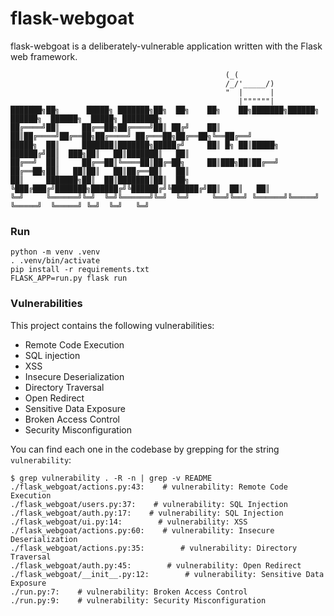 # flask-webgoat

flask-webgoat is a deliberately-vulnerable application written with the Flask
web framework.

```
                                                (_(
                                                /_/'_____/)
                                                "  |      |
                                                   |""""""|
███████╗██╗      █████╗ ███████╗██╗  ██╗    ██╗    ██╗███████╗██████╗  ██████╗  ██████╗  █████╗ ████████╗
██╔════╝██║     ██╔══██╗██╔════╝██║ ██╔╝    ██║    ██║██╔════╝██╔══██╗██╔════╝ ██╔═══██╗██╔══██╗╚══██╔══╝
█████╗  ██║     ███████║███████╗█████╔╝     ██║ █╗ ██║█████╗  ██████╔╝██║  ███╗██║   ██║███████║   ██║
██╔══╝  ██║     ██╔══██║╚════██║██╔═██╗     ██║███╗██║██╔══╝  ██╔══██╗██║   ██║██║   ██║██╔══██║   ██║
██║     ███████╗██║  ██║███████║██║  ██╗    ╚███╔███╔╝███████╗██████╔╝╚██████╔╝╚██████╔╝██║  ██║   ██║
╚═╝     ╚══════╝╚═╝  ╚═╝╚══════╝╚═╝  ╚═╝     ╚══╝╚══╝ ╚══════╝╚═════╝  ╚═════╝  ╚═════╝ ╚═╝  ╚═╝   ╚═╝
```

### Run

```
python -m venv .venv
. .venv/bin/activate
pip install -r requirements.txt
FLASK_APP=run.py flask run
```

### Vulnerabilities

This project contains the following vulnerabilities:

- Remote Code Execution
- SQL injection
- XSS
- Insecure Deserialization
- Directory Traversal
- Open Redirect
- Sensitive Data Exposure
- Broken Access Control
- Security Misconfiguration

You can find each one in the codebase by grepping for the string
`vulnerability`:

```
$ grep vulnerability . -R -n | grep -v README
./flask_webgoat/actions.py:43:    # vulnerability: Remote Code Execution
./flask_webgoat/users.py:37:    # vulnerability: SQL Injection
./flask_webgoat/auth.py:17:    # vulnerability: SQL Injection
./flask_webgoat/ui.py:14:        # vulnerability: XSS
./flask_webgoat/actions.py:60:    # vulnerability: Insecure Deserialization
./flask_webgoat/actions.py:35:        # vulnerability: Directory Traversal
./flask_webgoat/auth.py:45:        # vulnerability: Open Redirect
./flask_webgoat/__init__.py:12:        # vulnerability: Sensitive Data Exposure
./run.py:7:    # vulnerability: Broken Access Control
./run.py:9:    # vulnerability: Security Misconfiguration
```
